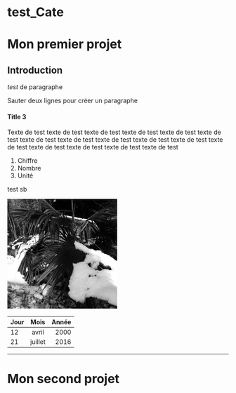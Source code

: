 # test_Cate

# Mon premier projet
## Introduction
*test* de paragraphe 

Sauter deux lignes pour créer un paragraphe


#### Title 3

Texte de test texte de test texte de test texte de test texte de test texte de test texte de test texte de test texte de test texte de test texte de test texte de test texte de test texte de test texte de test texte de test 

1. Chiffre
2. Nombre
3. Unité

test sb


![neige](neige.jpg)

| Jour |   Mois |   Année |
|-------|:-----:|------:|
| 12 | avril | 2000 |
|21   |  juillet | 2016|

---------------------------------------



# Mon second projet


